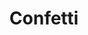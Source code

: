 ---
title: Confetti
tags: ["confetti", "celebration", "party", "festive", "paper", "decoration", "scattered"]
icon: confetti
svg: '<svg xmlns="http://www.w3.org/2000/svg" width="24" height="24" fill="none" viewBox="0 0 24 24" stroke-width="1.5" stroke-linecap="round" stroke-linejoin="round" stroke="currentColor"><path d="M3.675 20.971a.508.508 0 0 1-.65-.637L5.615 9.21c.12-.374.6-.475.862-.183l7.756 7.544a.509.509 0 0 1-.212.82L3.675 20.97Zm7.219-11.695L13.3 6.66c1.283-1.395 1.444-2.615.481-3.661M8 5.25v-.5m12-.25V4m0 9.5V13m-2 5.5V18m-4.219-5.586 2.406-2.615c1.605-1.744 3.209-1.744 4.813 0"/></svg>'
---